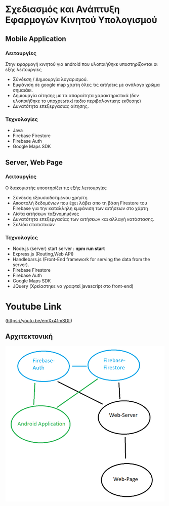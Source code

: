 # Σχεδιασμός και Ανάπτυξη Εφαρμογών Κινητού Υπολογισμού

## Mobile Application

### Λειτουργίες
Στην εφαρμογή κινητού για android που υλοποιήθηκε υποστηρίζονται οι εξής λειτουργίες 

- Σύνδεση / Δημιουργία λογαρισμού.
- Εμφάνιση σε  google map χάρτη όλες τις αιτήσεις με ανάλογο χρώμα σημαιάκι.
- Δημιουργία αίτησης με τα απαραίτητα χαρακτηριστικά (δεν υλοποιήθηκε το υποχρεωτικί πεδιο περιβαλοντικης εκθεσης)
- Δυνατότητα επεξεργασιας αίτησης.

### Τεχνολογίες

- Java
- Firebase Firestore
- Firebase Auth
- Google Maps SDK


## Server, Web Page

### Λειτουργίες

Ο διακομιστής υποστηρίζει τις εξής λειτουργίες 

- Σύνδεση εξουσιοδοτιμένου χρήστη
- Αποστολή δεδομένων που έχει λάβει απο τη βάση Firestore του Firebase για την καταλληλη εμφάνιση των αιτήσεων στο χάρτη
- Λίστα αιτήσεων ταξινομημένες
- Δυνατότητα επεξεργασίας των αιτήσεων και αλλαγή κατάστασης.
- Σελίδα στατιστικών

### Τεχνολογίες

- Node.js (server) start server : **npm run start**
- Express.js (Routing,Web API)
- Handlebars.js (Front-End framework for serving the data from the server).
- Firebase Firestore
- Firebase Auth
- Google Maps SDK
- JQuery (Χρείαστηκε να γραφτεί javascript στο front-end)

# Youtube Link
(https://youtu.be/emXx41mSDII)

## Αρχιτεκτονική

![](./Screenshot_577.png)
